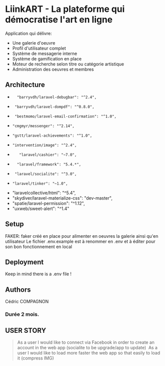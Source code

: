 # LiinkART - La plateforme qui démocratise l'art en ligne

Application qui délivre: 
* Une galerie d'oeuvre
* Profil d'utilisateur complet
* Système de messagerie interne
* Système de gamification en place
* Moteur de recherche selon titre ou catégorie artistique
* Administration des oeuvres et membres

## Architecture
*    	"barryvdh/laravel-debugbar": "^2.4",
*      "barryvdh/laravel-dompdf": "^0.8.0",
*      "bestmomo/laravel-email-confirmation": "^1.0",
*     "cmgmyr/messenger": "^2.14",
*     "gstt/laravel-achievements": "^1.0",
*     "intervention/image": "^2.4",
*        "laravel/cashier": "~7.0",
*       "laravel/framework": "5.4.*",
*      "laravel/socialite": "^3.0",
*     "laravel/tinker": "~1.0",
*    "laravelcollective/html": "^5.4",
*   "skydiver/laravel-materialize-css": "dev-master",
*   "spatie/laravel-permission": "^1.12",
*    "uxweb/sweet-alert": "^1.4"

## Setup

FAKER: faker créé en place pour alimenter en oeuvres la galerie ainsi qu'en utilisateur
Le fichier .env.example est à renommer en .env et à éditer pour son bon fonctionnement en local

## Deployment
Keep in mind there is a .env file !

## Authors
Cédric COMPAGNON
### Durée 2 mois.

## USER STORY

> As a user I would like to connect via Facebook in order to create an account in the web app (socialite to be upgrade/app to update)
> As a user I would like to load more faster the web app so that easily to load it (compress IMG)
